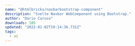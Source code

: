 ```yaml
---
name: "@htmlbricks/navbarbootstrap-component"
description: "Svelte Navbar WebComponent using Bootstrap."
author: "Dario Caruso"
downloads: 105
updated: "2022-01-02T19:14:36.731Z"
tags: 
  - ui
---
```

